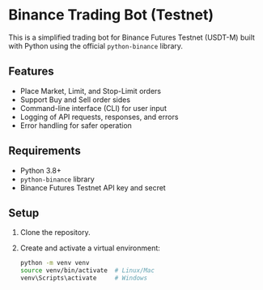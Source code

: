 # Binance Trading Bot (Testnet)

This is a simplified trading bot for Binance Futures Testnet (USDT-M) built with Python using the official `python-binance` library.

## Features

- Place Market, Limit, and Stop-Limit orders
- Support Buy and Sell order sides
- Command-line interface (CLI) for user input
- Logging of API requests, responses, and errors
- Error handling for safer operation

## Requirements

- Python 3.8+
- `python-binance` library
- Binance Futures Testnet API key and secret

## Setup

1. Clone the repository.
2. Create and activate a virtual environment:

   ```bash
   python -m venv venv
   source venv/bin/activate  # Linux/Mac
   venv\Scripts\activate     # Windows
